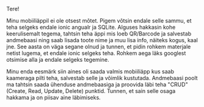 Tere!

Minu mobiiliäppil ei ole otsest mõtet. Pigem võtsin endale selle sammu, et teha selgeks endale ionic angualr ja SQLite.
Alguses hakkasin kohe keerulisemalt tegema, tahtsin teha äppi mis loeb QR/Barcode ja salvestab andmebaasi ning saab lisada toote nime ja muu lisa info, näiteks kogus, kaal jne. See aasta on väga segane olnud ja tunnen, et pidin rohkem materjale netist lugema, et endale ionic selgeks teha. Rohkem aega läks googlest otsimise alla ja endale selgeks tegemine. 

Minu enda eesmärk siin aines oli saada valmis mobiiliäpp kus saab kaameraga pilti teha, salvestab selle ja võimlik kustutada. Andmebaasi poolt ma tahtsin saada ühenduse andmebaasiga ja proovida läbi teha "CRUD"(Create, Read, Update, Delete) punktid. Tunnen, et sain selle osaga hakkama ja on piisav aine läbimiseks. 
